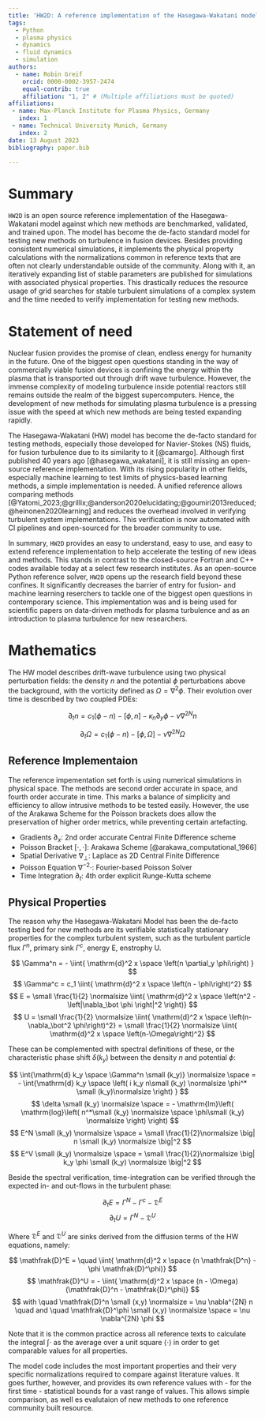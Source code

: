 ```yaml
---
title: 'HW2D: A reference implementation of the Hasegawa-Wakatani model for plasma turbulence in fusion reactors'
tags:
  - Python
  - plasma physics
  - dynamics
  - fluid dynamics
  - simulation
authors:
  - name: Robin Greif
    orcid: 0000-0002-3957-2474
    equal-contrib: true
    affiliation: "1, 2" # (Multiple affiliations must be quoted)
affiliations:
 - name: Max-Planck Institute for Plasma Physics, Germany
   index: 1
 - name: Technical University Munich, Germany
   index: 2
date: 13 August 2023
bibliography: paper.bib

---
```


# Summary

`HW2D` is an open source reference implementation of the Hasegawa-Wakatani model
against which new methods are benchmarked, validated, and trained upon. 
The model has become the de-facto standard model for testing new methods on
turbulence in fusion devices. Besides providing consistent numerical simulations, 
it implements the physical property calculations with the normalizations 
common in reference texts that are often not clearly understandable outside of the 
community. Along with it, an iteratively expanding list of stable parameters are 
published for simulations with associated physical properties. This drastically reduces
the resource usage of grid searches for stable turbulent simulations of a complex system
and the time needed to verify implementation for testing new methods.


# Statement of need

Nuclear fusion provides the promise of clean, endless energy for humanity
in the future. One of the biggest open questions standing in the way of 
commercially viable fusion devices is confining the energy within the plasma that 
is transported out through drift wave turbulence. However, the immense complexity 
of modeling turbulence inside potential reactors still remains outside the realm 
of the biggest supercomputers. Hence, the development of new methods for simulating 
plasma turbulence is a pressing issue with the speed at which new methods are being 
tested expanding rapidly. 

The Hasegawa-Wakatani (HW) model has become the de-facto standard for testing methods,
especially those developed for Navier-Stokes (NS) fluids, for fusion turbulence due 
to its similarity to it [@camargo]. Although first published 40 years ago [@hasegawa_wakatani], 
it is still missing an open-source reference implementation. With its rising popularity 
in other fields, especially machine learning to test limits of physics-based learning 
methods, a simple implementation is needed. A unified reference allows comparing methods 
[@Yatomi_2023;@grillix;@anderson2020elucidating;@goumiri2013reduced;@heinonen2020learning]
and reduces the overhead involved in verifying turbulent system implementations.
This verification is now automated with CI pipelines and open-sourced for the broader 
community to use.

In summary, `HW2D` provides an easy to understand, easy to use, and easy to extend 
reference implementation to help accelerate the testing of new ideas and methods.
This stands in contrast to the closed-source Fortran and C++ codes available today at 
a select few research institutes. As an open-source Python reference solver, 
`HW2D` opens up the research field beyond these confines. It significantly decreases the 
barrier of entry for fusion- and machine learning reserchers to tackle one of the 
biggest open questions in contemporary science. This implementation was and is being 
used for scientific papers on data-driven methods for plasma turbulence and 
as an introduction to plasma turbulence for new researchers. 


# Mathematics

The HW model describes drift-wave turbulence using two physical perturbation fields: 
the density $n$ and the potential $\phi$ perturbations above the background, with the vorticity defined as $\Omega = \nabla^2 \phi$. 
Their evolution over time is described by two coupled PDEs:

$$
    \partial_t n = c_1 \left(\phi - n \right)
                     - \left[\phi, n \right]
                     - \kappa_n \partial_y \phi
                     - \nu \nabla^{2N} n
$$

$$
    \partial_t \Omega = c_1 \left( \phi - n \right)
                                    - \left[ \phi, \Omega \right]
                                    - \nu \nabla^{2N} \Omega 
$$

## Reference Implementaion

The reference impementation set forth is using numerical simulations in physical space.
The methods are second order accurate in space, and fourth order accurate in time.
This marks a balance of simplicity and efficiency to allow intrusive methods to be tested easily.
However, the use of the Arakawa Scheme for the Poisson brackets does allow the preservation of higher order metrics, while preventing certain artefacting.

- Gradients $\partial_x$:  2nd order accurate Central Finite Difference scheme
- Poisson Bracket $[\cdot,\cdot]$:  Arakawa Scheme [@arakawa_computational_1966]
- Spatial Derivative $\nabla_\bot$:  Laplace as 2D Central Finite Difference
- Poisson Equation $\nabla^{-2}\cdot$:  Fourier-based Poisson Solver
- Time Integration $\partial_t$:  4th order explicit Runge-Kutta scheme


## Physical Properties

The reason why the Hasegawa-Wakatani Model has been the de-facto testing bed for new methods are its verifiable statistically stationary properties for the complex turbulent system, such as the turbulent particle flux $\Gamma^n$, primary sink $\Gamma^c$, energy E, enstrophy U.

$$ \Gamma^n       = - \iint{ \mathrm{d}^2 x \space \left(n \partial_y \phi\right) } $$
$$ \Gamma^c       = c_1   \iint{ \mathrm{d}^2 x \space \left(n - \phi\right)^2} $$
$$  E              = \small \frac{1}{2} \normalsize \iint{ \mathrm{d}^2 x \space \left(n^2 - \left|\nabla_\bot \phi \right|^2 \right)} $$
$$  U              = \small \frac{1}{2} \normalsize \iint{ \mathrm{d}^2 x \space \left(n-\nabla_\bot^2  \phi\right)^2} = \small \frac{1}{2} \normalsize \iint{ \mathrm{d}^2 x \space \left(n-\Omega\right)^2} $$

These can be complemented with spectral definitions of these, or the characteristic phase shift $\delta(k_y)$ between the density $n$ and potential $\phi$:


$$  \int{\mathrm{d} k_y \space \Gamma^n \small (k_y)}  \normalsize \space = - \int{\mathrm{d} k_y \space \left( i k_y   n\small (k_y)  \normalsize \phi^* \small (k_y)\normalsize \right) } $$
$$  \delta \small (k_y)  \normalsize \space = - \mathrm{Im}\left( \mathrm{log}\left( n^*\small (k_y)  \normalsize \space \phi\small (k_y)  \normalsize  \right) \right) $$
$$  E^N  \small (k_y)  \normalsize \space = \small \frac{1}{2}\normalsize \big| n \small (k_y) \normalsize  \big|^2 $$
$$  E^V  \small (k_y)  \normalsize \space = \small \frac{1}{2}\normalsize \big| k_y \phi \small (k_y) \normalsize  \big|^2 $$


Beside the spectral verification, time-integration can be verified through the expected in- and out-flows in the turbulent phase:

$$    \partial_t E   = \Gamma^N - \Gamma ^c - \mathfrak{D}^E $$
$$    \partial_t U   = \Gamma^N - \mathfrak{D}^U  $$


Where $\mathfrak{D}^E$ and $\mathfrak{D}^U$ are sinks derived from the diffusion terms of the HW equations, namely:


$$    \mathfrak{D}^E = \quad \iint{ \mathrm{d}^2 x \space (n \mathfrak{D^n} - \phi \mathfrak{D}^\phi)} $$
$$    \mathfrak{D}^U = -     \iint{ \mathrm{d}^2 x \space (n - \Omega)(\mathfrak{D}^n - \mathfrak{D}^\phi)} $$
$$    with \quad \mathfrak{D}^n \small (x,y) \normalsize  = \nu \nabla^{2N} n \quad and \quad 
    \mathfrak{D}^\phi \small (x,y) \normalsize \space = \nu \nabla^{2N} \phi  $$


Note that it is the common practice across all reference texts to calculate the integral $\int\cdot$ as the average over a unit square $\langle \cdot \rangle$ in order to get comparable values for all properties.

The model code includes the most important properties and their very specific normalizations required to compare against literature values.
It goes further, however, and provides its own reference values with - for the first time - statistical bounds for a vast range of values.
This allows simple comparison, as well es evalutaion of new methods to one reference community built resource.
